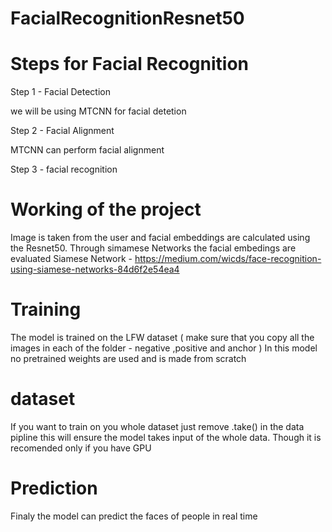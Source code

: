 # FacialRecognitionResnet50

# Steps for Facial Recognition

Step 1 - Facial Detection 

we will be using MTCNN for facial detetion 

Step 2 - Facial Alignment 

MTCNN can perform facial alignment 

Step 3 - facial recognition

# Working of the project 

Image is taken from the user and facial embeddings are calculated using the Resnet50. 
Through simamese Networks the facial embedings are evaluated 
 Siamese Network -
 https://medium.com/wicds/face-recognition-using-siamese-networks-84d6f2e54ea4

 # Training 
 The model is trained on the LFW dataset ( make sure that you copy all the images in each of the folder - negative ,positive and anchor )
 In this model no pretrained weights are used and is made from scratch

 # dataset

 If you want to train on you whole dataset just remove .take() in the data pipline this will ensure the model takes input of the whole data. Though it is recomended only if you have GPU 

# Prediction 
Finaly the model can predict the faces of people in real time 
